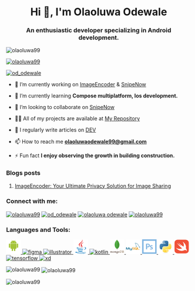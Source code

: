 <h1 align="center">Hi 👋, I'm Olaoluwa Odewale</h1>
<h3 align="center">An enthusiastic developer specializing in Android development.</h3>

<p align="left"> <img src="https://komarev.com/ghpvc/?username=olaoluwa99&label=Profile%20views&color=0e75b6&style=flat" alt="olaoluwa99" /> </p>

<p align="left"> <a href="https://github.com/ryo-ma/github-profile-trophy"><img src="https://github-profile-trophy.vercel.app/?username=olaoluwa99" alt="olaoluwa99" /></a> </p>

<p align="left"> <a href="https://twitter.com/od_odewale" target="blank"><img src="https://img.shields.io/twitter/follow/od_odewale?logo=twitter&style=for-the-badge" alt="od_odewale" /></a> </p>

- 🔭 I’m currently working on [ImageEncoder](https://github.com/Olaoluwa99/ImageEncoder.git) & [SnipeNow](https://github.com/Olaoluwa99/SnipeNow.git)

- 🌱 I’m currently learning **Compose multiplatform, Ios development.**

- 👯 I’m looking to collaborate on [SnipeNow](https://github.com/Olaoluwa99/SnipeNow.git)

- 👨‍💻 All of my projects are available at [My Repository](https://github.com/Olaoluwa99?tab=Repositories)

- 📝 I regularly write articles on [DEV](https://dev.to/olaoluwa99)

- 📫 How to reach me **olaoluwaodewale99@gmail.com**

- ⚡ Fun fact **I enjoy observing the growth in building construction.**

### Blogs posts
1. [ImageEncoder: Your Ultimate Privacy Solution for Image Sharing](https://dev.to/olaoluwa99/imageencoder-your-ultimate-privacy-solution-for-image-sharing-1nj4)

<h3 align="left">Connect with me:</h3>
<p align="left">
<a href="https://dev.to/olaoluwa99" target="blank"><img align="center" src="https://raw.githubusercontent.com/rahuldkjain/github-profile-readme-generator/master/src/images/icons/Social/devto.svg" alt="olaoluwa99" height="30" width="40" /></a>
<a href="https://twitter.com/od_odewale" target="blank"><img align="center" src="https://raw.githubusercontent.com/rahuldkjain/github-profile-readme-generator/master/src/images/icons/Social/twitter.svg" alt="od_odewale" height="30" width="40" /></a>
<a href="https://linkedin.com/in/olaoluwa odewale" target="blank"><img align="center" src="https://raw.githubusercontent.com/rahuldkjain/github-profile-readme-generator/master/src/images/icons/Social/linked-in-alt.svg" alt="olaoluwa odewale" height="30" width="40" /></a>
<a href="https://hashnode.com/olaoluwa99" target="blank"><img align="center" src="https://raw.githubusercontent.com/rahuldkjain/github-profile-readme-generator/master/src/images/icons/Social/hashnode.svg" alt="olaoluwa99" height="30" width="40" /></a>
</p>

<h3 align="left">Languages and Tools:</h3>
<p align="left"> <a href="https://developer.android.com" target="_blank" rel="noreferrer"> <img src="https://raw.githubusercontent.com/devicons/devicon/master/icons/android/android-original-wordmark.svg" alt="android" width="40" height="40"/> </a> <a href="https://www.figma.com/" target="_blank" rel="noreferrer"> <img src="https://www.vectorlogo.zone/logos/figma/figma-icon.svg" alt="figma" width="40" height="40"/> </a> <a href="https://www.adobe.com/in/products/illustrator.html" target="_blank" rel="noreferrer"> <img src="https://www.vectorlogo.zone/logos/adobe_illustrator/adobe_illustrator-icon.svg" alt="illustrator" width="40" height="40"/> </a> <a href="https://www.java.com" target="_blank" rel="noreferrer"> <img src="https://raw.githubusercontent.com/devicons/devicon/master/icons/java/java-original.svg" alt="java" width="40" height="40"/> </a> <a href="https://kotlinlang.org" target="_blank" rel="noreferrer"> <img src="https://www.vectorlogo.zone/logos/kotlinlang/kotlinlang-icon.svg" alt="kotlin" width="40" height="40"/> </a> <a href="https://www.mongodb.com/" target="_blank" rel="noreferrer"> <img src="https://raw.githubusercontent.com/devicons/devicon/master/icons/mongodb/mongodb-original-wordmark.svg" alt="mongodb" width="40" height="40"/> </a> <a href="https://www.mysql.com/" target="_blank" rel="noreferrer"> <img src="https://raw.githubusercontent.com/devicons/devicon/master/icons/mysql/mysql-original-wordmark.svg" alt="mysql" width="40" height="40"/> </a> <a href="https://www.photoshop.com/en" target="_blank" rel="noreferrer"> <img src="https://raw.githubusercontent.com/devicons/devicon/master/icons/photoshop/photoshop-line.svg" alt="photoshop" width="40" height="40"/> </a> <a href="https://www.python.org" target="_blank" rel="noreferrer"> <img src="https://raw.githubusercontent.com/devicons/devicon/master/icons/python/python-original.svg" alt="python" width="40" height="40"/> </a> <a href="https://developer.apple.com/swift/" target="_blank" rel="noreferrer"> <img src="https://raw.githubusercontent.com/devicons/devicon/master/icons/swift/swift-original.svg" alt="swift" width="40" height="40"/> </a> <a href="https://www.tensorflow.org" target="_blank" rel="noreferrer"> <img src="https://www.vectorlogo.zone/logos/tensorflow/tensorflow-icon.svg" alt="tensorflow" width="40" height="40"/> </a> <a href="https://www.adobe.com/products/xd.html" target="_blank" rel="noreferrer"> <img src="https://cdn.worldvectorlogo.com/logos/adobe-xd.svg" alt="xd" width="40" height="40"/> </a> </p>

<p><img align="left" src="https://github-readme-stats.vercel.app/api/top-langs?username=olaoluwa99&show_icons=true&locale=en&layout=compact" alt="olaoluwa99" /></p>

<p>&nbsp;<img align="center" src="https://github-readme-stats.vercel.app/api?username=olaoluwa99&show_icons=true&locale=en" alt="olaoluwa99" /></p>

<p><img align="center" src="https://github-readme-streak-stats.herokuapp.com/?user=olaoluwa99&" alt="olaoluwa99" /></p>

